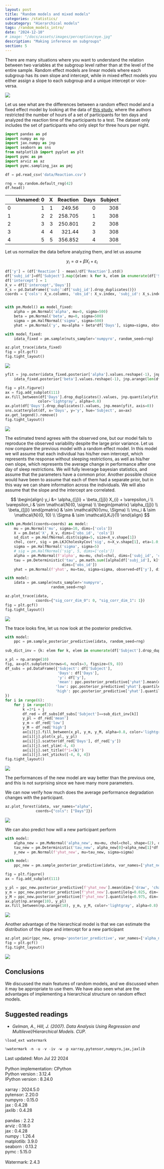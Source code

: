 ```yaml
---
layout: post
title: "Random models and mixed models"
categories: /statistics/
subcategory: "Hierarchical models"
tags: /random_models_intro/
date: "2024-12-10"
# image: "/docs/assets/images/perception/eye.jpg"
description: "Making inference on subgroups"
section: 5
---
```



There are many situations where you want to understand the relation between two
variables at the subgroup level rather than at the level of the entire sample.
Random effect models are linear models where each subgroup has its own
slope and intercept, while in mixed effect models you either assign
a slope to each subgroup and a unique intercept or vice-versa.

![](/docs/assets/images/statistics/random_models/models.webp)

Let us see what are the differences between a random effect model and a fixed
effect model by looking at the data of [this study](https://www.key2stats.com/data-set/view/1040), where the authors restricted the number of hours of
a set of participants for ten days and analyzed the reaction time of the participants
to a test. The dataset only includes the set of participants who only slept
for three hours per night.

```python
import pandas as pd
import numpy as np
import jax.numpy as jnp
import seaborn as sns
from matplotlib import pyplot as plt
import pymc as pm
import arviz as az
import pymc.sampling_jax as pmj

df = pd.read_csv('data/Reaction.csv')

rng = np.random.default_rng(42)
df.head()
```

|    |   Unnamed: 0 |   X |   Reaction |   Days |   Subject |
|---:|-------------:|----:|-----------:|-------:|----------:|
|  0 |            1 |   1 |    249.56  |      0 |       308 |
|  1 |            2 |   2 |    258.705 |      1 |       308 |
|  2 |            3 |   3 |    250.801 |      2 |       308 |
|  3 |            4 |   4 |    321.44  |      3 |       308 |
|  4 |            5 |   5 |    356.852 |      4 |       308 |

Let us normalize the data before analyzing them,
and let us assume

$$
y_i = \alpha + \beta X_{i} + \varepsilon_i
$$

```python
df['y'] = (df['Reaction'] - mean)/df['Reaction'].std()
df['subj_id']=df['Subject'].map({elem: k for k, elem in enumerate(df['Subject'].drop_duplicates())})
df['intercept'] = 1
X_v = df[['intercept','Days']]
X_s = pd.DataFrame({'subj':df['subj_id'].drop_duplicates()})
coords = {'cols': X_v.columns, 'obs_id': X_v.index, 'subj_id': X_s.index, 'subj_col': X_s.columns}


with pm.Model() as model_fixed:
    alpha = pm.Normal('alpha', mu=0, sigma=500)
    beta = pm.Normal('beta', mu=0, sigma=500)
    sigma = pm.HalfNormal('sigma', sigma=500)
    yhat = pm.Normal('y', mu=alpha + beta*df['Days'], sigma=sigma, observed=df['y'])

with model_fixed:
    idata_fixed = pm.sample(nuts_sampler='numpyro', random_seed=rng)

az.plot_trace(idata_fixed)
fig = plt.gcf()
fig.tight_layout()
```

![](/docs/assets/images/statistics/random_models/trace_fixed.webp)

```python
yfit = jnp.outer(idata_fixed.posterior['alpha'].values.reshape(-1), jnp.ones(len(df['Days'].drop_duplicates().values)))+jnp.outer(
    idata_fixed.posterior['beta'].values.reshape(-1), jnp.arange(len(df['Days'].drop_duplicates().values)))

fig = plt.figure()
ax = fig.add_subplot(111)
ax.fill_between(df['Days'].drop_duplicates().values, jnp.quantile(yfit, q=0.03, axis=0),jnp.quantile(yfit, q=0.97, axis=0),
               color='lightgray', alpha=0.8)
ax.plot(df['Days'].drop_duplicates().values, jnp.mean(yfit, axis=0))
sns.scatterplot(df, x='Days', y='y', hue='Subject', ax=ax)
ax.get_legend().remove()
fig.tight_layout()
```

![](/docs/assets/images/statistics/random_models/ppc_fixed.webp)

The estimated trend agrees with the observed one, but our model
fails to reproduce the observed variability despite the large prior variance.
Let us now compare the previous model with a random effect model.
In this model we will assume that each individual has his/her own intercept,
which represents the response without sleeping restrictions, as well as 
his/her own slope, which represents the average change in performance
after one day of sleep restrictions.
We will fully leverage bayesian statistics, and assume that the parameters
have a common prior. Another possible choice would have been to assume that
each of them had a separate prior, but in this way we can share information across the individuals. We will also assume that the slope and the intercept
are correlated.

$$
\begin{align}
y_i &= \alpha_{[j]i} + \beta_{[j]i} X_{i} + \varepsilon_i
\\
\varepsilon_i & \sim \mathcal{N}(0, \sigma)
\\
\begin{pmatrix}
\alpha_{[j]i} \\
\beta_{[j]i}
\end{pmatrix}
& \sim \mathcal{N}(\mu, \Sigma)
\\
\mu_i & \sim \mathcal{N}(0, 10)
\\
\Sigma & \sim \mathcal{LKJ}(1)
\end{align}
$$

```python
with pm.Model(coords=coords) as model:
    mu = pm.Normal('mu', sigma=10, dims=['cols'])
    X = pm.Data('X', X_v, dims=['obs_id', 'cols'])
    sd_dist = pm.HalfNormal.dist(sigma=5, size=X_v.shape[1])
    chol, corr, sig = pm.LKJCholeskyCov('sig', n=X_v.shape[1], eta=1.0, sd_dist=sd_dist)
    sigma = pm.HalfNormal('sigma', sigma=5)
    # sig = pm.HalfNormal('sig', 5, dims=['cols'])
    alpha = pm.MvNormal(f'alpha', mu=mu, chol=chol, dims=['subj_id', 'cols'], shape=(len(df['Subject'].drop_duplicates()), X_v.shape[1]))
    tau = pm.Deterministic('tau', pm.math.sum([alpha[df['subj_id'], k]*X.T[k,:] for k in range(X_v.shape[1])], axis=0),
                          dims=['obs_id'])
    yhat = pm.Normal(f'yhat', mu=tau, sigma=sigma, observed=df['y'], dims=['obs_id'])

with model:
    idata = pm.sample(nuts_sampler='numpyro',
                     random_seed=rng)

az.plot_trace(idata, 
              coords={"sig_corr_dim_0": 0, "sig_corr_dim_1": 1})
fig = plt.gcf()
fig.tight_layout()
```

![](/docs/assets/images/statistics/random_models/trace.webp)

The trace looks fine, let us now look at the posterior predictive.

```python
with model:
    ppc = pm.sample_posterior_predictive(idata, random_seed=rng)
    
sub_dict_inv = {k: elem for k, elem in enumerate(df['Subject'].drop_duplicates())}

x_pl = np.arange(10)
fig, ax=plt.subplots(nrows=6, ncols=3, figsize=(9, 8))
df_subs = pd.DataFrame({'Subject': df['Subject'], 
                        'Days': df['Days'],
                        'y': df['y'],
                        'mean': ppc.posterior_predictive['yhat'].mean(dim=['draw', 'chain']),
                       'low': ppc.posterior_predictive['yhat'].quantile(q=0.03, dim=['draw', 'chain']),
                       'high': ppc.posterior_predictive['yhat'].quantile(q=0.97, dim=['draw', 'chain']),
})
for i in range(6):
    for j in range(3):
        k =3*i + j
        df_red = df_subs[df_subs['Subject']==sub_dict_inv[k]]
        y_pl = df_red['mean']
        y_m = df_red['low']
        y_M = df_red['high']
        ax[i][j].fill_between(x_pl, y_m, y_M, alpha=0.8, color='lightgray')
        ax[i][j].plot(x_pl, y_pl)
        ax[i][j].scatter(df_red['Days'], df_red['y'])
        ax[i][j].set_ylim(-4, 4)
        ax[i][j].set_title(f"i={k}")
        ax[i][j].set_yticks([-4, 0, 4])
fig.tight_layout()
```

![](/docs/assets/images/statistics/random_models/ppc_mixed.webp)

The performances of the new model are way better than the previous one,
and this is not surprising since we have many more parameters.

We can now verify how much does the average performance degradation changes
with the participant.

```python
az.plot_forest(idata, var_names="alpha",
              coords={"cols": ["Days"]})
```

![](/docs/assets/images/statistics/random_models/forest_pooled.webp)

We can also predict how will a new participant perform

```python
with model:
    alpha_new = pm.MvNormal('alpha_new', mu=mu, chol=chol, shape=(2), dims=['cols'])
    tau_new = pm.Deterministic('tau_new', alpha_new[0]+alpha_new[1]*df['Days'].drop_duplicates())
    y_new = pm.Normal(f'yhat_new', mu=tau_new, sigma=sigma)

with model:
    ppc_new = pm.sample_posterior_predictive(idata, var_names=['yhat_new', 'alpha_new', 'tau_new'])

fig = plt.figure()
ax = fig.add_subplot(111)

y_pl = ppc_new.posterior_predictive[f'yhat_new'].mean(dim=['draw', 'chain'])
y_m = ppc_new.posterior_predictive[f'yhat_new'].quantile(q=0.025, dim=['draw', 'chain'])
y_M = ppc_new.posterior_predictive[f'yhat_new'].quantile(q=0.975, dim=['draw', 'chain'])
ax.plot(np.arange(10), y_pl)
ax.fill_between(np.arange(10), y_m, y_M, color='lightgray', alpha=0.8)

```

![](/docs/assets/images/statistics/random_models/pp_new.webp)

Another advantage of the hierarchical model is that we can estimate
the distribution of the slope and intercept for a new participant

```python
az.plot_pair(ppc_new, group='posterior_predictive', var_names=['alpha_new'], kind='kde')
fig = plt.gcf()
fig.tight_layout()
```

![](/docs/assets/images/statistics/random_models/alpha_new.webp)

## Conclusions

We discussed the main features of random models, and we discussed when 
it may be appropriate to use them.
We have also seen what are the advantages of implementing a hierarchical
structure on random effect models.

## Suggested readings
- <cite>Gelman, A., Hill, J. (2007). Data Analysis Using Regression and Multilevel/Hierarchical Models. CUP.
</cite>

```python
%load_ext watermark
```

```python
%watermark -n -u -v -iv -w -p xarray,pytensor,numpyro,jax,jaxlib
```

<div class="code">
Last updated: Mon Jul 22 2024
<br>

<br>
Python implementation: CPython
<br>
Python version       : 3.12.4
<br>
IPython version      : 8.24.0
<br>

<br>
xarray  : 2024.5.0
<br>
pytensor: 2.20.0
<br>
numpyro : 0.15.0
<br>
jax     : 0.4.28
<br>
jaxlib  : 0.4.28
<br>

<br>
pandas    : 2.2.2
<br>
arviz     : 0.18.0
<br>
jax       : 0.4.28
<br>
numpy     : 1.26.4
<br>
matplotlib: 3.9.0
<br>
seaborn   : 0.13.2
<br>
pymc      : 5.15.0
<br>

<br>
Watermark: 2.4.3
<br>
</div>